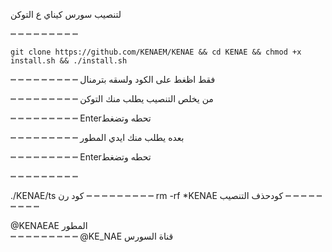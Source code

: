 لتنصيب سورس كيناي ع التوكن

┉ ┉ ┉ ┉ ┉ ┉ ┉ ┉ ┉ 

`git clone https://github.com/KENAEM/KENAE && cd KENAE && chmod +x install.sh && ./install.sh`

┉ ┉ ┉ ┉ ┉ ┉ ┉ ┉ ┉ 
فقط اظغط على الكود ولسقه بترمنال

┉ ┉ ┉ ┉ ┉ ┉ ┉ ┉ ┉ 
من يخلص التنصيب يطلب منك التوكن

┉ ┉ ┉ ┉ ┉ ┉ ┉ ┉ ┉ 
Enterتحطه وتضغط

┉ ┉ ┉ ┉ ┉ ┉ ┉ ┉ ┉ 
بعده يطلب منك ايدي المطور 

┉ ┉ ┉ ┉ ┉ ┉ ┉ ┉ ┉ 
Enterتحطه وتضغط

┉ ┉ ┉ ┉ ┉ ┉ ┉ ┉ ┉
           
 ./KENAE/ts    كود رن
┉ ┉ ┉ ┉ ┉ ┉ ┉ ┉ ┉
 rm -rf *KENAE   كودحذف التنصيب
 ┉ ┉ ┉ ┉ ┉ ┉ ┉ ┉ ┉

 @KENAEAE    المطور                                                                                
┉ ┉ ┉ ┉ ┉ ┉ ┉ ┉ ┉
 @KE_NAE    قناة السورس
